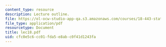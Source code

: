 ```yaml
---
content_type: resource
description: Lecture outline.
file: https://ol-ocw-studio-app-qa.s3.amazonaws.com/courses/18-443-statistics-for-applications-fall-2003/cfc0e5c6cc01fda5e8abc0f41d1243fa_lec18.pdf
file_type: application/pdf
resourcetype: Document
title: lec18.pdf
uid: cfc0e5c6-cc01-fda5-e8ab-c0f41d1243fa
---
```

